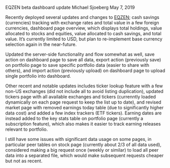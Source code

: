 EQZEN beta dashboard update
Michael Sjoeberg
May 7, 2019

Recently deployed several updates and changes to [EQZEN](https://eqzen.com); cash savings (currencies) tracking with exchange rates and total value in a few foreign currencies, dashboard page overview, which displays total holdings, value allocated to stocks and equities, value allocated to cash savings, and total value. It’s currently limited to USD, but plan to re-implement base currency selection again in the near-future.

Updated the server-side functionality and flow somewhat as well, save action on dashboard page to save all data, export action (previously save) on portfolio page to save specific portfolio data (easier to share with others), and import action (previously upload) on dashboard page to upload single portfolio into dashboard.

Other recent and notable updates includes ticker lookup feature with a few non-US exchanges (did not include all to avoid listing duplication), updated tickers page with all available exchanges and tickers (currenntly loaded dynamically on each page request to keep the list up to date), and revised market page with removed earnings today table (due to significantly higher data cost) and added a few index trackers (ETF tickers). Earning dates are instead added to the key stats table on portfolio page (currently a subscription feature), which also makes it easier to track earning releases relevant to portfolio.

I still have some issues with significant data usage on some pages, in particular peer tables on stock page (currently about 2/3 of all data used), considered making a big request once (weekly or similar) to load all peer data into a separated file, which would make subsequent requests cheaper but not as recent.